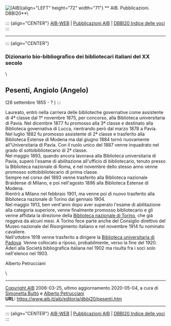 ![\[AIB\]](/aib/wi/aibv72.gif){align="LEFT" height="72" width="71"}
** AIB. Pubblicazioni. DBBI20**\

::: {align="CENTER"}
[AIB-WEB](/) \| [Pubblicazioni AIB](/aib/editoria/editoria.htm) \|
[DBBI20 Indice delle voci](dbbi20.htm)
:::

------------------------------------------------------------------------

::: {align="CENTER"}
### Dizionario bio-bibliografico dei bibliotecari italiani del XX secolo

\

## Pesenti, Angiolo (Angelo)

(28 settembre 1855 - ? )
:::

Laureato, entrò nella carriera delle biblioteche governative come
assistente di 4ª classe dal 1º novembre 1875, per concorso, alla
Biblioteca universitaria di Pavia. Nel dicembre 1877 fu promosso alla 3ª
classe e destinato alla Biblioteca governativa di Lucca, rientrando però
dal marzo 1878 a Pavia.\
Nel luglio 1882 fu promosso assistente di 2ª classe e trasferito alla
Biblioteca Estense di Modena ma dal giugno 1884 tornò nuovamente
all\'Universitaria di Pavia. Con il ruolo unico del 1887 venne
inquadrato nel grado di sottobibliotecario di 2ª classe.\
Nel maggio 1893, quando ancora lavorava alla Biblioteca universitaria di
Pavia, superò l\'esame di abilitazione all\'ufficio di bibliotecario,
tenuto presso la Biblioteca nazionale di Roma, e nel novembre dello
stesso anno venne promosso sottobibliotecario di prima classe.\
Sempre nel corso del 1893 venne trasferito alla Biblioteca nazionale
Braidense di Milano, e poi nell\'agosto 1896 alla Biblioteca Estense di
Modena.\
Rientrò a Milano nel febbraio 1901, ma venne poi di nuovo trasferito
alla Biblioteca nazionale di Torino dal gennaio 1904.\
Nel maggio 1913, ben vent\'anni dopo aver superato l\'esame di
abilitazione alla categoria superiore, venne finalmente promosso
bibliotecario e gli venne affidata la direzione della [Biblioteca
nazionale di Torino](/aib/stor/teche/to-naz.htm), che già reggeva da
alcuni mesi. A Torino fece parte anche del Consiglio direttivo del Museo
nazionale del Risorgimento italiano e nel novembre 1914 fu nominato
cavaliere.\
Nell\'ottobre 1918 venne trasferito a dirigere la [Biblioteca
universitaria di Padova](/aib/stor/teche/pd-uni.htm). Venne collocato a
riposo, probabilmente, verso la fine del 1920.\
Aderì alla Società bibliografica italiana nel 1902 ma risulta fra i soci
solo nell\'elenco nel 1903.

Alberto Petrucciani

\

------------------------------------------------------------------------

[Copyright AIB](/su-questo-sito/dichiarazione-di-copyright-aib-web/)
2006-03-25, ultimo aggiornamento 2020-05-04, a cura di [Simonetta
Buttò](/aib/redazione3.htm) e [Alberto
Petrucciani](/su-questo-sito/redazione-aib-web/)\
**URL:** https://www.aib.it/aib/editoria/dbbi20/pesenti.htm

------------------------------------------------------------------------

::: {align="CENTER"}
[AIB-WEB](/) \| [Pubblicazioni AIB](/aib/editoria/editoria.htm) \|
[DBBI20 Indice delle voci](dbbi20.htm)
:::
